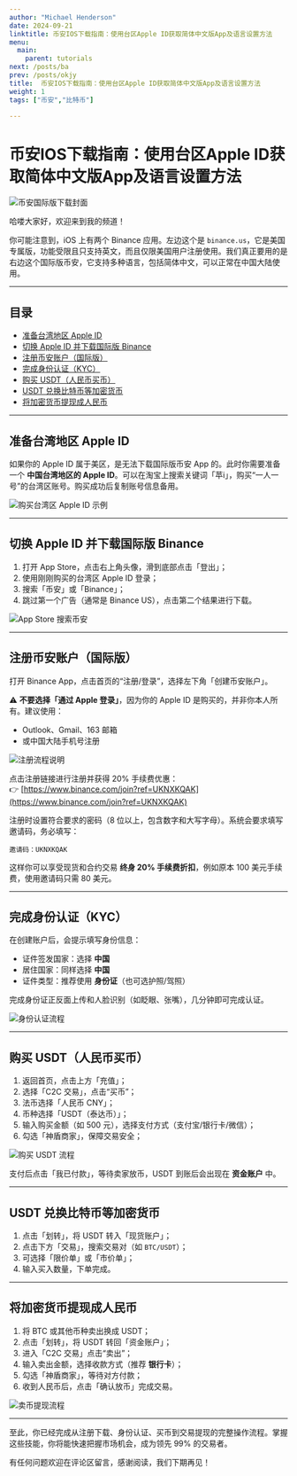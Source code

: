 ```yaml
---
author: "Michael Henderson"
date: 2024-09-21
linktitle: 币安IOS下载指南：使用台区Apple ID获取简体中文版App及语言设置方法
menu:
  main:
    parent: tutorials
next: /posts/ba
prev: /posts/okjy
title:  币安IOS下载指南：使用台区Apple ID获取简体中文版App及语言设置方法
weight: 1
tags: ["币安","比特币"]

---
```


# 币安IOS下载指南：使用台区Apple ID获取简体中文版App及语言设置方法

![币安国际版下载封面](https://s21.ax1x.com/2024/09/21/pAMMgvq.png "币安国际版 App 下载")

哈喽大家好，欢迎来到我的频道！

你可能注意到，iOS 上有两个 Binance 应用。左边这个是 `binance.us`，它是美国专属版，功能受限且只支持英文，而且仅限美国用户注册使用。我们真正要用的是右边这个国际版币安，它支持多种语言，包括简体中文，可以正常在中国大陆使用。

---

## 目录

- [准备台湾地区 Apple ID](#准备台湾地区-apple-id)
- [切换 Apple ID 并下载国际版 Binance](#切换-apple-id-并下载国际版-binance)
- [注册币安账户（国际版）](#注册币安账户国际版)
- [完成身份认证（KYC）](#完成身份认证kyc)
- [购买 USDT（人民币买币）](#购买-usdt人民币买币)
- [USDT 兑换比特币等加密货币](#usdt-兑换比特币等加密货币)
- [将加密货币提现成人民币](#将加密货币提现成人民币)

---

## 准备台湾地区 Apple ID

如果你的 Apple ID 属于美区，是无法下载国际版币安 App 的。此时你需要准备一个 **中国台湾地区的 Apple ID**。可以在淘宝上搜索关键词「苹i」，购买“一人一号”的台湾区账号。购买成功后复制账号信息备用。

![购买台湾区 Apple ID 示例](https://s21.ax1x.com/2024/09/21/pAMMc2n.png)

---

## 切换 Apple ID 并下载国际版 Binance

1. 打开 App Store，点击右上角头像，滑到底部点击「登出」；
2. 使用刚刚购买的台湾区 Apple ID 登录；
3. 搜索「币安」或「Binance」；
4. 跳过第一个广告（通常是 Binance US），点击第二个结果进行下载。

![App Store 搜索币安](https://s21.ax1x.com/2024/09/21/pAMMBVS.png)

---

## 注册币安账户（国际版）

打开 Binance App，点击首页的“注册/登录”，选择左下角「创建币安账户」。

⚠️ **不要选择「通过 Apple 登录」**，因为你的 Apple ID 是购买的，并非你本人所有。建议使用：

- Outlook、Gmail、163 邮箱
- 或中国大陆手机号注册

![注册流程说明](https://s21.ax1x.com/2024/09/21/pAMMwb8.png)

点击注册链接进行注册并获得 20% 手续费优惠：  
👉 [https://www.binance.com/join?ref=UKNXKQAK](https://www.binance.com/join?ref=UKNXKQAK)

注册时设置符合要求的密码（8 位以上，包含数字和大写字母）。系统会要求填写邀请码，务必填写：

```
邀请码：UKNXKQAK
```

这样你可以享受现货和合约交易 **终身 20% 手续费折扣**，例如原本 100 美元手续费，使用邀请码只需 80 美元。

---

## 完成身份认证（KYC）

在创建账户后，会提示填写身份信息：

- 证件签发国家：选择 **中国**
- 居住国家：同样选择 **中国**
- 证件类型：推荐使用 **身份证**（也可选护照/驾照）

完成身份证正反面上传和人脸识别（如眨眼、张嘴），几分钟即可完成认证。

![身份认证流程](https://s21.ax1x.com/2024/09/21/pAMMDUg.png)

---

## 购买 USDT（人民币买币）

1. 返回首页，点击上方「充值」；
2. 选择「C2C 交易」，点击“买币”；
3. 法币选择「人民币 CNY」；
4. 币种选择「USDT（泰达币）」；
5. 输入购买金额（如 500 元），选择支付方式（支付宝/银行卡/微信）；
6. 勾选「神盾商家」，保障交易安全；

![购买 USDT 流程](https://s21.ax1x.com/2024/09/21/pAMMyCj.png)

支付后点击「我已付款」，等待卖家放币，USDT 到账后会出现在 **资金账户** 中。

---

## USDT 兑换比特币等加密货币

1. 点击「划转」，将 USDT 转入「现货账户」；
2. 点击下方「交易」，搜索交易对（如 `BTC/USDT`）；
3. 可选择「限价单」或「市价单」；
4. 输入买入数量，下单完成。

---

## 将加密货币提现成人民币

1. 将 BTC 或其他币种卖出换成 USDT；
2. 点击「划转」，将 USDT 转回「资金账户」；
3. 进入「C2C 交易」点击“卖出”；
4. 输入卖出金额，选择收款方式（推荐 **银行卡**）；
5. 勾选「神盾商家」，等待对方付款；
6. 收到人民币后，点击「确认放币」完成交易。

![卖币提现流程](https://s21.ax1x.com/2024/09/21/pAMM68s.png)

---

至此，你已经完成从注册下载、身份认证、买币到交易提现的完整操作流程。掌握这些技能，你将能快速把握市场机会，成为领先 99% 的交易者。

有任何问题欢迎在评论区留言，感谢阅读，我们下期再见！

